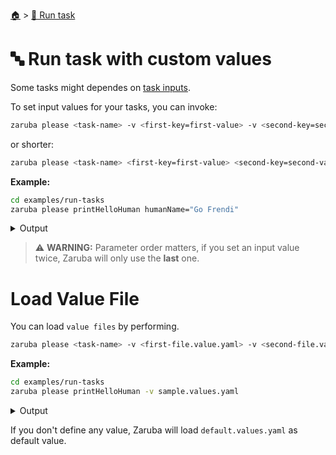 <!--startTocHeader-->
[🏠](../README.md) > [🏃 Run task](README.md)
# 🔤 Run task with custom values
<!--endTocHeader-->

Some tasks might dependes on [task inputs](../core-concepts/task/task-inputs.md).

To set input values for your tasks, you can invoke:

```bash
zaruba please <task-name> -v <first-key=first-value> -v <second-key=second-value>
```

or shorter:


```bash
zaruba please <task-name> <first-key=first-value> <second-key=second-value>
```

__Example:__

<!--startCode-->
```bash
cd examples/run-tasks
zaruba please printHelloHuman humanName="Go Frendi"
```
 
<details>
<summary>Output</summary>
 
```````
Job Starting...
 Elapsed Time: 1.265µs
 Current Time: 16:21:26
  Run  'printHelloHuman' command on /home/gofrendi/zaruba/docs/examples/run-tasks
   printHelloHuman       16:21:26.589 hello Go Frendi
  Successfully running  'printHelloHuman' command
  Job Running...
 Elapsed Time: 102.031646ms
 Current Time: 16:21:26
  
  Job Complete!!! 
  Terminating
  Job Ended...
 Elapsed Time: 213.924627ms
 Current Time: 16:21:26
zaruba please printHelloHuman  -v 'humanName=Go Frendi'
```````
</details>
<!--endCode-->

> ⚠️ __WARNING:__ Parameter order matters, if you set an input value twice, Zaruba will only use the __last__ one.

# Load Value File

You can load `value files` by performing.

```bash
zaruba please <task-name> -v <first-file.value.yaml> -v <second-file.value.yaml>
```

__Example:__

<!--startCode-->
```bash
cd examples/run-tasks
zaruba please printHelloHuman -v sample.values.yaml
```
 
<details>
<summary>Output</summary>
 
```````
Job Starting...
 Elapsed Time: 1.568µs
 Current Time: 16:21:26
  Run  'printHelloHuman' command on /home/gofrendi/zaruba/docs/examples/run-tasks
   printHelloHuman       16:21:26.95  hello Avogadro
  Successfully running  'printHelloHuman' command
  Job Running...
 Elapsed Time: 102.506762ms
 Current Time: 16:21:27
  
  Job Complete!!! 
  Terminating
  Job Ended...
 Elapsed Time: 212.99683ms
 Current Time: 16:21:27
zaruba please printHelloHuman  -v 'sample.values.yaml'
```````
</details>
<!--endCode-->

If you don't define any value, Zaruba will load `default.values.yaml` as default value.

<!--startTocSubTopic-->
<!--endTocSubTopic-->